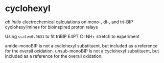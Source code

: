 # cyclohexyl 
*ab initio* electrochemical calculations on mono-, di-, and tri-BIP cyclohexylimines for bioinspired proton relays

Using `scale=0.9631` to fit triBIP E4PT C=NH+ stretch to experiment

amide-monoBIP is not a cyclohexyl substituent, but included as a reference for the overall oxidation.
unsub-monoBIP is not a cyclohexyl substituent, but included as a reference for the overall oxidation.
